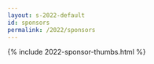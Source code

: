 ```yaml
---
layout: s-2022-default
id: sponsors
permalink: /2022/sponsors
---
```


{% include 2022-sponsor-thumbs.html %}

